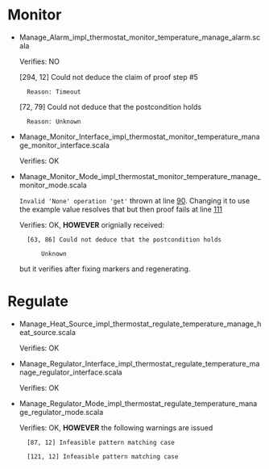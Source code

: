 # Monitor

- Manage_Alarm_impl_thermostat_monitor_temperature_manage_alarm.scala

    Verifies: NO

    [294, 12] Could not deduce the claim of proof step #5
    
        Reason: Timeout

    [72, 79] Could not deduce that the postcondition holds

        Reason: Unknown

- Manage_Monitor_Interface_impl_thermostat_monitor_temperature_manage_monitor_interface.scala
    
    Verifies: OK

- Manage_Monitor_Mode_impl_thermostat_monitor_temperature_manage_monitor_mode.scala

    ``Invalid 'None' operation 'get'`` thrown at line [90](hamr/slang/src/main/component/isolette/Monitor/Manage_Monitor_Mode_impl_thermostat_monitor_temperature_manage_monitor_mode.scala#L90).  Changing it to use the example value resolves that
    but then proof fails at line [111](hamr/slang/src/main/component/isolette/Monitor/Manage_Monitor_Mode_impl_thermostat_monitor_temperature_manage_monitor_mode.scala#L111)

    Verifies: OK, **HOWEVER** orignially received:

        [63, 86] Could not deduce that the postcondition holds

            Unknown

    but it verifies after fixing markers and regenerating.

# Regulate

- Manage_Heat_Source_impl_thermostat_regulate_temperature_manage_heat_source.scala
    
    Verifies: OK

- Manage_Regulator_Interface_impl_thermostat_regulate_temperature_manage_regulator_interface.scala

    Verifies: OK

- Manage_Regulator_Mode_impl_thermostat_regulate_temperature_manage_regulator_mode.scala

    Verifies: OK, **HOWEVER** the following warnings are issued

        [87, 12] Infeasible pattern matching case

        [121, 12] Infeasible pattern matching case
